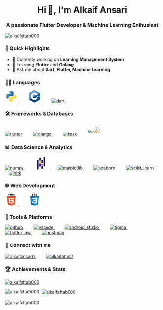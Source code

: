 <h1 align="center">Hi 👋, I'm Alkaif Ansari</h1>
<h3 align="center">A passionate Flutter Developer & Machine Learning Enthusiast</h3>

<p align="left"> 
  <img src="https://komarev.com/ghpvc/?username=alkaifaftab000&label=Profile%20views&color=0e75b6&style=flat" alt="alkaifaftab000" /> 
</p>

### 🚀 Quick Highlights
- 🔭 Currently working on **Learning Management System**
- 🌱 Learning **Flutter** and **Golang**
- 💬 Ask me about **Dart, Flutter, Machine Learning**

### 👨‍💻 Languages
<p align="left" style="margin: 15px 0;">
  <a href="https://www.python.org" target="_blank" rel="noreferrer" style="margin-right: 20px;">
    <img src="https://raw.githubusercontent.com/devicons/devicon/master/icons/python/python-original.svg" alt="python" width="40" height="40"/>
  </a>&nbsp;&nbsp;
  <a href="https://www.w3schools.com/cpp/" target="_blank" rel="noreferrer" style="margin-right: 20px;">
    <img src="https://raw.githubusercontent.com/devicons/devicon/master/icons/cplusplus/cplusplus-original.svg" alt="cplusplus" width="40" height="40"/>
  </a>&nbsp;&nbsp;
  <a href="https://dart.dev" target="_blank" rel="noreferrer" style="margin-right: 20px;">
    <img src="https://www.vectorlogo.zone/logos/dartlang/dartlang-icon.svg" alt="dart" width="40" height="40"/>
  </a>
</p>

### 🛠️ Frameworks & Databases
<p align="left" style="margin: 15px 0;">
  <a href="https://flutter.dev" target="_blank" rel="noreferrer" style="margin-right: 20px;">
    <img src="https://www.vectorlogo.zone/logos/flutterio/flutterio-icon.svg" alt="flutter" width="40" height="40"/>
  </a>&nbsp;&nbsp;
  <a href="https://www.djangoproject.com/" target="_blank" rel="noreferrer" style="margin-right: 20px;">
    <img src="https://cdn.worldvectorlogo.com/logos/django.svg" alt="django" width="40" height="40"/>
  </a>&nbsp;&nbsp;
  <a href="https://flask.palletsprojects.com/" target="_blank" rel="noreferrer" style="margin-right: 20px;">
    <img src="https://www.vectorlogo.zone/logos/pocoo_flask/pocoo_flask-icon.svg" alt="flask" width="40" height="40"/>
  </a>&nbsp;&nbsp;
  <a href="https://www.mysql.com/" target="_blank" rel="noreferrer" style="margin-right: 20px;">
    <img src="https://raw.githubusercontent.com/devicons/devicon/master/icons/mysql/mysql-original-wordmark.svg" alt="mysql" width="40" height="40"/>
  </a>
</p>

### 📊 Data Science & Analytics
<p align="left" style="margin: 15px 0;">
  <a href="https://numpy.org/" target="_blank" rel="noreferrer" style="margin-right: 20px;">
    <img src="https://www.vectorlogo.zone/logos/numpy/numpy-icon.svg" alt="numpy" width="40" height="40"/>
  </a>&nbsp;&nbsp;
  <a href="https://pandas.pydata.org/" target="_blank" rel="noreferrer" style="margin-right: 20px;">
    <img src="https://raw.githubusercontent.com/devicons/devicon/2ae2a900d2f041da66e950e4d48052658d850630/icons/pandas/pandas-original.svg" alt="pandas" width="40" height="40"/>
  </a>&nbsp;&nbsp;
  <a href="https://matplotlib.org/" target="_blank" rel="noreferrer" style="margin-right: 20px;">
    <img src="https://seeklogo.com/images/M/matplotlib-logo-AEB3DC9BB4-seeklogo.com.png" alt="matplotlib" width="40" height="40"/>
  </a>&nbsp;&nbsp;
  <a href="https://seaborn.pydata.org/" target="_blank" rel="noreferrer" style="margin-right: 20px;">
    <img src="https://seaborn.pydata.org/_images/logo-mark-lightbg.svg" alt="seaborn" width="40" height="40"/>
  </a>&nbsp;&nbsp;
  <a href="https://scikit-learn.org/" target="_blank" rel="noreferrer" style="margin-right: 20px;">
    <img src="https://upload.wikimedia.org/wikipedia/commons/0/05/Scikit_learn_logo_small.svg" alt="scikit_learn" width="40" height="40"/>
  </a>&nbsp;&nbsp;
  <a href="https://www.nltk.org/" target="_blank" rel="noreferrer" style="margin-right: 20px;">
    <img src="https://miro.medium.com/max/592/1*YM2HXc7f4v02pZBEO8h-qw.png" alt="nltk" width="40" height="40"/>
  </a>
</p>

### 🌐 Web Development
<p align="left" style="margin: 15px 0;">
  <a href="https://www.w3.org/html/" target="_blank" rel="noreferrer" style="margin-right: 20px;">
    <img src="https://raw.githubusercontent.com/devicons/devicon/master/icons/html5/html5-original-wordmark.svg" alt="html5" width="40" height="40"/>
  </a>&nbsp;&nbsp;
  <a href="https://www.w3schools.com/css/" target="_blank" rel="noreferrer" style="margin-right: 20px;">
    <img src="https://raw.githubusercontent.com/devicons/devicon/master/icons/css3/css3-original-wordmark.svg" alt="css3" width="40" height="40"/>
  </a>
</p>

### 🔧 Tools & Platforms
<p align="left" style="margin: 15px 0;">
  <a href="https://github.com/" target="_blank" rel="noreferrer" style="margin-right: 20px;">
    <img src="https://www.vectorlogo.zone/logos/github/github-icon.svg" alt="github" width="40" height="40"/>
  </a>&nbsp;&nbsp;
  <a href="https://code.visualstudio.com/" target="_blank" rel="noreferrer" style="margin-right: 20px;">
    <img src="https://www.vectorlogo.zone/logos/visualstudio_code/visualstudio_code-icon.svg" alt="vscode" width="40" height="40"/>
  </a>&nbsp;&nbsp;
  <a href="https://developer.android.com/studio" target="_blank" rel="noreferrer" style="margin-right: 20px;">
    <img src="https://1.bp.blogspot.com/-LgTa-xDiknI/X4EflN56boI/AAAAAAAAPuk/24YyKnqiGkwRS9-_9suPKkfsAwO4wHYEgCLcBGAsYHQ/s0/image9.png" alt="android_studio" width="40" height="40"/>
  </a>&nbsp;&nbsp;
  <a href="https://www.figma.com/" target="_blank" rel="noreferrer" style="margin-right: 20px;">
    <img src="https://www.vectorlogo.zone/logos/figma/figma-icon.svg" alt="figma" width="40" height="40"/>
  </a>&nbsp;&nbsp;
  <a href="https://flutterflow.io" target="_blank" rel="noreferrer" style="margin-right: 20px;">
    <img src="https://www.vectorlogo.zone/logos/flutterio/flutterio-icon.svg" alt="flutterflow" width="40" height="40"/>
  </a>&nbsp;&nbsp;
  <a href="https://postman.com" target="_blank" rel="noreferrer" style="margin-right: 20px;">
    <img src="https://www.vectorlogo.zone/logos/getpostman/getpostman-icon.svg" alt="postman" width="40" height="40"/>
  </a>
</p>

### 🤝 Connect with me
<p align="left" style="margin: 15px 0;">
  <a href="https://linkedin.com/in/alkaifansari1" target="blank" style="margin-right: 20px;">
    <img align="center" src="https://raw.githubusercontent.com/rahuldkjain/github-profile-readme-generator/master/src/images/icons/Social/linked-in-alt.svg" alt="alkaifansari1" height="30" width="40" />
  </a>&nbsp;&nbsp;
  <a href="https://leetcode.com/u/alkaifaftab/" target="blank" style="margin-right: 20px;">
    <img align="center" src="https://raw.githubusercontent.com/rahuldkjain/github-profile-readme-generator/master/src/images/icons/Social/leet-code.svg" alt="alkaifaftab/" height="30" width="40" />
  </a>
</p>

### 🏆 Achievements & Stats

<!-- GitHub Trophies -->
<p align="left" style="margin: 15px 0;"> 
  <a href="https://github.com/ryo-ma/github-profile-trophy">
    <img src="https://github-profile-trophy.vercel.app/?username=alkaifaftab000&theme=darkhub&margin-w=15" alt="alkaifaftab000" />
  </a> 
</p>

<p style="margin: 15px 0;">
  <img align="left" src="https://github-readme-stats.vercel.app/api/top-langs?username=alkaifaftab000&show_icons=true&locale=en&layout=compact&theme=dark" alt="alkaifaftab000" />
</p>

<p style="margin: 15px 0;">&nbsp;
  <img align="center" src="https://github-readme-stats.vercel.app/api?username=alkaifaftab000&show_icons=true&locale=en&theme=dark" alt="alkaifaftab000" />
</p>

<p style="margin: 15px 0;">
  <img align="center" src="https://github-readme-streak-stats.herokuapp.com/?user=alkaifaftab000&theme=dark" alt="alkaifaftab000" />
</p>
